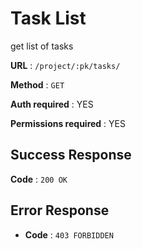 # Task List

get list of tasks

**URL** : `/project/:pk/tasks/`

**Method** : `GET`

**Auth required** : YES

**Permissions required** : YES

## Success Response

**Code** : `200 OK`

## Error Response

* **Code** : `403 FORBIDDEN`
